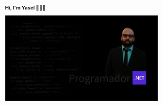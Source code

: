 ### Hi, I'm Yasel 🧑‍💻👋
<img src="https://github.com/yhorta/yhorta/blob/main/yasel4.png" alt="banner that says Yasel Horta - software engineer, content creator and community organizer alongside a cartoon illustration of Yasel">


